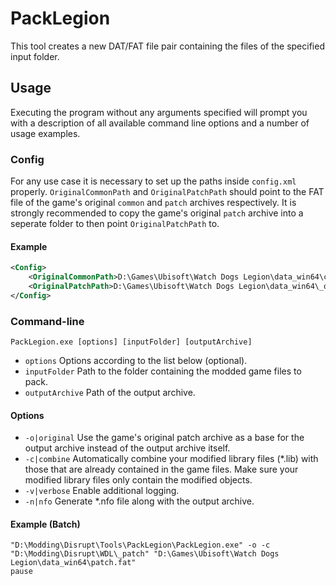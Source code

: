 # PackLegion

This tool creates a new DAT/FAT file pair containing the files of the specified input folder.

## Usage

Executing the program without any arguments specified will prompt you with a description of all available command line options and a number of usage examples.

### Config

For any use case it is necessary to set up the paths inside `config.xml` properly. `OriginalCommonPath` and `OriginalPatchPath` should point to the FAT file of the game's original `common` and `patch` archives respectively. It is strongly recommended to copy the game's original `patch` archive into a seperate folder to then point `OriginalPatchPath` to.

#### Example

```xml
<Config>
    <OriginalCommonPath>D:\Games\Ubisoft\Watch Dogs Legion\data_win64\common.fat</OriginalCommonPath>
    <OriginalPatchPath>D:\Games\Ubisoft\Watch Dogs Legion\data_win64\_orig\patch.fat</OriginalPatchPath>
</Config>
```

### Command-line

`PackLegion.exe [options] [inputFolder] [outputArchive]`
* `options`         Options according to the list below (optional).
* `inputFolder`     Path to the folder containing the modded game files to pack.
* `outputArchive`   Path of the output archive.

#### Options
* `-o|original`     Use the game's original patch archive as a base for the output archive
                    instead of the output archive itself.
* `-c|combine`      Automatically combine your modified library files (*.lib) with
                    those that are already contained in the game files.
                    Make sure your modified library files only contain the modified objects.
* `-v|verbose`      Enable additional logging.
* `-n|nfo`          Generate *.nfo file along with the output archive.

#### Example (Batch)

```
"D:\Modding\Disrupt\Tools\PackLegion\PackLegion.exe" -o -c "D:\Modding\Disrupt\WDL\_patch" "D:\Games\Ubisoft\Watch Dogs Legion\data_win64\patch.fat"
pause
```
